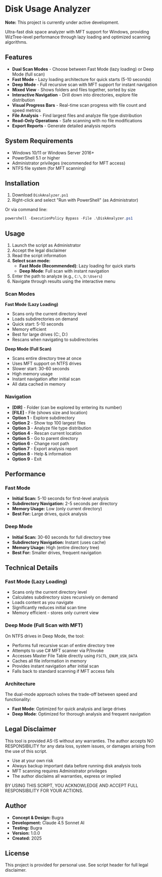 # Disk Usage Analyzer

**Note:** This project is currently under active development.

Ultra-fast disk space analyzer with MFT support for Windows, providing WizTree-level performance through lazy loading and optimized scanning algorithms.

## Features

- **Dual Scan Modes** - Choose between Fast Mode (lazy loading) or Deep Mode (full scan)
- **Fast Mode** - Lazy loading architecture for quick starts (5-10 seconds)
- **Deep Mode** - Full recursive scan with MFT support for instant navigation
- **Mixed View** - Shows folders and files together, sorted by size
- **Interactive Navigation** - Drill down into directories, explore file distribution
- **Visual Progress Bars** - Real-time scan progress with file count and speed metrics
- **File Analysis** - Find largest files and analyze file type distribution
- **Read-Only Operations** - Safe scanning with no file modifications
- **Export Reports** - Generate detailed analysis reports

## System Requirements

- Windows 10/11 or Windows Server 2016+
- PowerShell 5.1 or higher
- Administrator privileges (recommended for MFT access)
- NTFS file system (for MFT scanning)

## Installation

1. Download `DiskAnalyzer.ps1`
2. Right-click and select "Run with PowerShell" (as Administrator)

Or via command line:
```powershell
powershell -ExecutionPolicy Bypass -File .\DiskAnalyzer.ps1
```

## Usage

1. Launch the script as Administrator
2. Accept the legal disclaimer
3. Read the script information
4. **Select scan mode:**
   - **Fast Mode (Recommended)**: Lazy loading for quick starts
   - **Deep Mode**: Full scan with instant navigation
5. Enter the path to analyze (e.g., `C:\`, `D:\Users`)
6. Navigate through results using the interactive menu

### Scan Modes

**Fast Mode (Lazy Loading)**
- Scans only the current directory level
- Loads subdirectories on demand
- Quick start: 5-10 seconds
- Memory efficient
- Best for large drives (C:\, D:\)
- Rescans when navigating to subdirectories

**Deep Mode (Full Scan)**
- Scans entire directory tree at once
- Uses MFT support on NTFS drives
- Slower start: 30-60 seconds
- High memory usage
- Instant navigation after initial scan
- All data cached in memory

### Navigation

- **[DIR]** - Folder (can be explored by entering its number)
- **[FILE]** - File (shows size and location)
- **Option 1** - Explore subdirectory
- **Option 2** - Show top 100 largest files
- **Option 3** - Analyze file type distribution
- **Option 4** - Rescan current location
- **Option 5** - Go to parent directory
- **Option 6** - Change root path
- **Option 7** - Export analysis report
- **Option 8** - Help & information
- **Option 9** - Exit

## Performance

### Fast Mode
- **Initial Scan:** 5-10 seconds for first-level analysis
- **Subdirectory Navigation:** 2-5 seconds per directory
- **Memory Usage:** Low (only current directory)
- **Best For:** Large drives, quick analysis

### Deep Mode
- **Initial Scan:** 30-60 seconds for full directory tree
- **Subdirectory Navigation:** Instant (uses cache)
- **Memory Usage:** High (entire directory tree)
- **Best For:** Smaller drives, frequent navigation

## Technical Details

### Fast Mode (Lazy Loading)

- Scans only the current directory level
- Calculates subdirectory sizes recursively on demand
- Loads content as you navigate
- Significantly reduces initial scan time
- Memory efficient - stores only current view

### Deep Mode (Full Scan with MFT)

On NTFS drives in Deep Mode, the tool:
- Performs full recursive scan of entire directory tree
- Attempts to use C# MFT scanner via P/Invoke
- Accesses Master File Table directly using `FSCTL_ENUM_USN_DATA`
- Caches all file information in memory
- Provides instant navigation after initial scan
- Falls back to standard scanning if MFT access fails

### Architecture

The dual-mode approach solves the trade-off between speed and functionality:
- **Fast Mode**: Optimized for quick analysis and large drives
- **Deep Mode**: Optimized for thorough analysis and frequent navigation

## Legal Disclaimer

This tool is provided AS-IS without any warranties. The author accepts NO RESPONSIBILITY for any data loss, system issues, or damages arising from the use of this script.

- Use at your own risk
- Always backup important data before running disk analysis tools
- MFT scanning requires Administrator privileges
- The author disclaims all warranties, express or implied

BY USING THIS SCRIPT, YOU ACKNOWLEDGE AND ACCEPT FULL RESPONSIBILITY FOR YOUR ACTIONS.

## Author

- **Concept & Design:** Bugra
- **Development:** Claude 4.5 Sonnet AI
- **Testing:** Bugra
- **Version:** 1.0.0
- **Created:** 2025

## License

This project is provided for personal use. See script header for full legal disclaimer.

